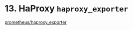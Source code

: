 # 13. HaProxy `haproxy_exporter`

[prometheus/haproxy_exporter](https://github.com/prometheus/haproxy_exporter)


